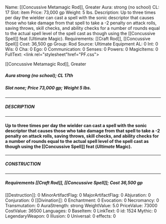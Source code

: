 Name: [[Concussive Metamagic Rod]], Greater
Aura: strong (no school)
CL: 17
Slot: item
Price: 73,000 gp
Weight: 5 lbs.
Description: Up to three times per day the wielder can cast a spell with the sonic descriptor that causes those who take damage from that spell to take a -2 penalty on attack rolls, saving throws, skill checks, and ability checks for a number of rounds equal to the actual spell level of the spell cast as though using the [[Concussive Spell]] feat (Ultimate Magic).
Requirements: [[Craft Rod]], [[Concussive Spell]]
Cost: 36,500 gp
Group: Rod
Source: Ultimate Equipment
AL: 0
Int: 0
Wis: 0
Cha: 0
Ego: 0
Communication: 0
Senses: 0
Powers: 0
MagicItems: 0
FullText: <link rel="stylesheet"href="PF.css"><div class="heading"><p class="alignleft">[[Concussive Metamagic Rod]], Greater</p><div style="clear: both;"></div></div><div><h5><b>Aura </b>strong (no school); <b>CL </b>17th</h5><h5><b>Slot </b>none; <b>Price </b>73,000 gp; <b>Weight </b>5 lbs.</h5></div><hr/><div><h5><b>DESCRIPTION</b></h5></div><hr/><div><h4><p>Up to three times per day the wielder can cast a spell with the sonic descriptor that causes those who take damage from that spell to take a -2 penalty on attack rolls, saving throws, skill checks, and ability checks for a number of rounds equal to the actual spell level of the spell cast as though using the [[Concussive Spell]] feat (<i>Ultimate</i> Magic).</p></h4></div><hr/><div><h5><b>CONSTRUCTION</b></h5></div><hr/><div><h5><b>Requirements </b>[[Craft Rod]], [[Concussive Spell]]; <b>Cost </b>36,500 gp</h5></div>
[[Destruction]]: 0
MinorArtifactFlag: 0
MajorArtifactFlag: 0
Abjuration: 0
Conjuration: 0
[[Divination]]: 0
Enchantment: 0
Evocation: 0
Necromancy: 0
Transmutation: 0
AuraStrength: strong
WeightValue: 5.0
PriceValue: 73000
CostValue: 36500
Languages: 0
BaseItem: 0
LinkText: 0
id: 1524
Mythic: 0
LegendaryWeapon: 0
Illusion: 0
Universal: 0
effects: 0
